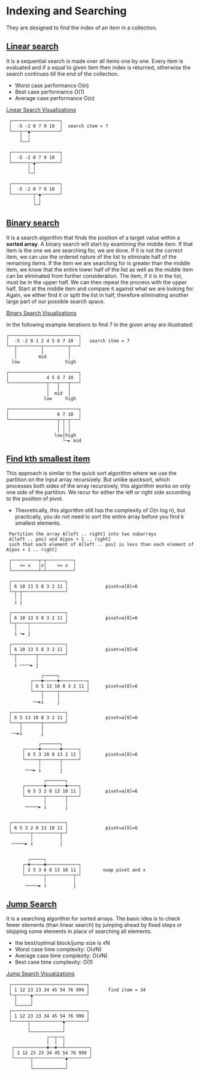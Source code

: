 # Indexing and Searching

They are designed to find the index of an item in a collection.

## [Linear search](https://github.com/YumcoderCom/yumorithm/blob/main/src/searching/linear_search.rs)

It is a sequential search is made over all items one by one.
Every item is evaluated and if a equal to given item then index is returned,
otherwise the search continues till the end of the collection.

- Worst case performance O(n)
- Best case performance O(1)
- Average case performance O(n)

[Linear Search Visualizations](<https://www.cs.usfca.edu/~galles/visualization/Search.html>)

```
 ┌──────────────────┐
 │  -5 -2 0 7 9 10  │  search item = 7
 └───┬──▲───────────┘
     │  │
     └──┘

 ┌──────────────────┐
 │  -5 -2 0 7 9 10  │
 └──────┬─▲─────────┘
        │ │
        └─┘

 ┌──────────────────┐
 │  -5 -2 0 7 9 10  │
 └────────┬─▲───────┘
          │ │
          └─┘
```

## [Binary search](https://github.com/YumcoderCom/yumorithm/blob/main/src/searching/binary_search.rs)

It is a search algorithm that finds the position of a target value within a **sorted array**.
A binary search will start by examining the middle item.
If that item is the one we are searching for, we are done. If it is not the correct item,
we can use the ordered nature of the list to eliminate half of the remaining items. If the
item we are searching for is greater than the middle item, we know that the entire lower
half of the list as well as the middle item can be eliminated from further consideration.
The item, if it is in the list, must be in the upper half. We can then repeat the process
with the upper half. Start at the middle item and compare it against what we are looking for.
Again, we either find it or split the list in half, therefore eliminating another large part
of our possible search space.

[Binary Search Visualizations](<https://www.cs.usfca.edu/~galles/visualization/Search.html>)

 In the following example iterations to find 7 in the given array are illustrated:
 ```
 ┌──────────────────────────┐
 │  -5 -2 0 1 2 4 5 6 7 10  │   search item = 7
 └──┬─────────┬─────────┬───┘
    │         │         │
    │        mid        │
   low                 high

 ┌──────────────────────────┐
 │              4 5 6 7 10  │
 └──────────────┬───┬───┬───┘
                │   │   │
                │  mid  │
               low     high

 ┌──────────────────────────┐
 │                  6 7 10  │
 └──────────────────┬─┬─┬───┘
                    │ │ │
                    │ │ │
                   low│high
                      └─► mid
```

## [Find kth smallest item](https://github.com/YumcoderCom/yumorithm/blob/main/src/searching/kth_smallest.rs)

This approach is similar to the quick sort algorithm where we use the partition
on the input array recursively. But unlike quicksort, which processes both sides of
the array recursively, this algorithm works on only one side of the partition.
We recur for either the left or right side according to the position of pivot.

- Theoretically, this algorithm still has the complexity of O(n log n), but practically, you do not need to sort the entire array before you find k smallest elements.

```
 Partition the array A[left .. right] into two subarrays
 A[left .. pos] and A[pos + 1 .. right]
 such that each element of A[left .. pos] is less than each element of A[pos + 1 .. right]

 ┌──────────┬─┬──────────┐
 │   <= x   │x│    >= x  │
 └──────────┴─┴──────────┘

 ┌────────────────────┐
 │ 6 10 13 5 8 3 2 11 │              pivot=a[0]=6
 └─┬─┬────────────────┘
   │ │
   i j

 ┌────────────────────┐
 │ 6 10 13 5 8 3 2 11 │              pivot=a[0]=6
 └─┬────┬─────────────┘
   │    │
   i ─► j

 ┌────────────────────┐
 │ 6 10 13 5 8 3 2 11 │              pivot=a[0]=6
 └─┬───────┬──────────┘
   │       │
   i ────► j

             ┌─────┐
         ┌───▼─────▼──────────┐
         │ 6 5 13 10 8 3 2 11 │      pivot=a[0]=6
         └───┬─────┬──────────┘
             │     │
          ──►i     j

 ┌────────────────────┐
 │ 6 5 13 10 8 3 2 11 │              pivot=a[0]=6
 └───┬───────┬────────┘
     │       │
  ──►i       j

            ┌───────┐
      ┌─────▼───────▼──────┐
      │ 6 5 3 10 8 13 2 11 │         pivot=a[0]=6
      └─────┬───────┬──────┘
            │       │
       ───► i       j

              ┌───────┐
      ┌───────▼───────▼────┐
      │ 6 5 3 2 8 13 10 11 │         pivot=a[0]=6
      └───────┬───────┬────┘
              │       │
       ─────► i       j


 ┌────────────────────┐
 │ 6 5 3 2 8 13 10 11 │              pivot=a[0]=6
 └───────┬──────────┬─┘
         │          │
  ─────► i          j


        ┌─────┐
      ┌─▼─────▼────────────┐
      │ 2 5 3 6 8 13 10 11 │        swap pivot and x
      └───────┬──────────┬─┘
              │          │
       ─────► i          j
```

## [Jump Search](https://github.com/YumcoderCom/yumorithm/blob/main/src/searching/jump_search.rs)

It is a searching algorithm for sorted arrays.
The basic idea is to check fewer elements (than linear search) by jumping ahead
by fixed steps or skipping some elements in place of searching all elements.

- the best/optimal block/jump size is √N
- Worst case time complexity: O(√N)
- Average case time complexity: O(√N)
- Best case time complexity: O(1)

[Jump Search Visualizations](<https://harkishen-singh.github.io/jump-search-visualisation/>)

```
 ┌────────────────────────────┐
 │ 1 12 23 23 34 45 54 76 999 │       find item = 34
 └─┬─────▲────────────────────┘
   │     │
   └─────┘
 ┌────────────────────────────┐
 │ 1 12 23 23 34 45 54 76 999 │
 └──────┬────────────▲────────┘
        │            │
        └────────────┘
               ┌──┬──┐
               │  │  │
  ┌────────────▼──▼──┴─────────┐
  │ 1 12 23 23 34 45 54 76 999 │
  └──────┬────────────▲────────┘
         │            │
         └────────────┘
```